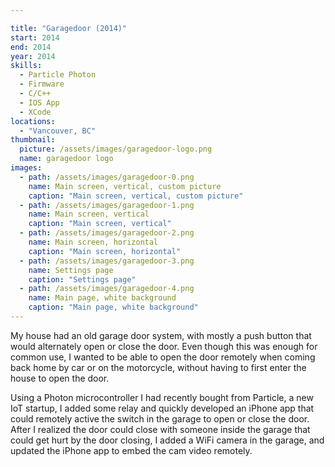 ```yaml
---

title: "Garagedoor (2014)"
start: 2014
end: 2014
year: 2014
skills:
  - Particle Photon
  - Firmware
  - C/C++
  - IOS App
  - XCode
locations:
  - "Vancouver, BC"
thumbnail:
  picture: /assets/images/garagedoor-logo.png
  name: garagedoor logo
images:
  - path: /assets/images/garagedoor-0.png
    name: Main screen, vertical, custom picture
    caption: "Main screen, vertical, custom picture"
  - path: /assets/images/garagedoor-1.png
    name: Main screen, vertical
    caption: "Main screen, vertical"
  - path: /assets/images/garagedoor-2.png
    name: Main screen, horizontal
    caption: "Main screen, horizontal"
  - path: /assets/images/garagedoor-3.png
    name: Settings page
    caption: "Settings page"
  - path: /assets/images/garagedoor-4.png
    name: Main page, white background
    caption: "Main page, white background"
---
```

My house had an old garage door system, with mostly a push button that would alternately open or close the door. Even
though this was enough for common use, I wanted to be able to open the door remotely when coming back home by car or
on the motorcycle, without having to first enter the house to open the door.

Using a Photon microcontroller I had recently bought from Particle, a new IoT startup, I added some relay and
quickly developed an iPhone app that could remotely active the switch in the garage to open or close the door. After
I realized the door could close with someone inside the garage that could get hurt by the door closing, I added a WiFi
camera in the garage, and updated the iPhone app to embed the cam video remotely.